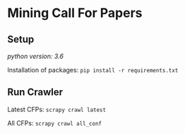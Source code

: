 # Mining Call For Papers

## Setup

_python version: 3.6_

Installation of packages: `pip install -r requirements.txt`

## Run Crawler

Latest CFPs: `scrapy crawl latest`

All CFPs: `scrapy crawl all_conf`

